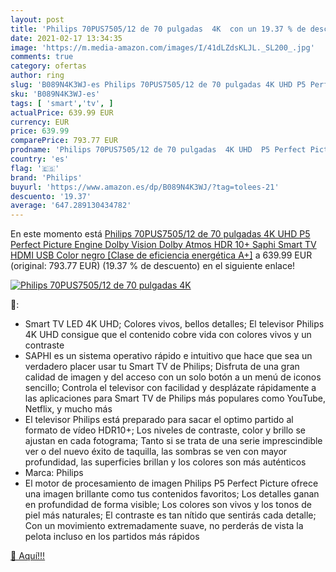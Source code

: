 ```yaml
---
layout: post
title: 'Philips 70PUS7505/12 de 70 pulgadas  4K  con un 19.37 % de descuento'
date: 2021-02-17 13:34:35
image: 'https://m.media-amazon.com/images/I/41dLZdsKLJL._SL200_.jpg'
comments: true
category: ofertas
author: ring
slug: 'B089N4K3WJ-es Philips 70PUS7505/12 de 70 pulgadas 4K UHD P5 Perfect...'
sku: 'B089N4K3WJ-es'
tags: [ 'smart','tv', ]
actualPrice: 639.99 EUR
currency: EUR
price: 639.99
comparePrice: 793.77 EUR
prodname: 'Philips 70PUS7505/12 de 70 pulgadas  4K UHD  P5 Perfect Picture Engine  Dolby Vision  Dolby Atmos  HDR 10+  Saphi Smart TV  HDMI  USB   Color negro [Clase de eficiencia energética A+]'
country: 'es'
flag: '🇪🇸'
brand: 'Philips'
buyurl: 'https://www.amazon.es/dp/B089N4K3WJ/?tag=tolees-21'
descuento: '19.37'
average: '647.289130434782'
---
```


En este momento está [Philips 70PUS7505/12 de 70 pulgadas  4K UHD  P5 Perfect Picture Engine  Dolby Vision  Dolby Atmos  HDR 10+  Saphi Smart TV  HDMI  USB   Color negro [Clase de eficiencia energética A+]](https://www.amazon.es/dp/B089N4K3WJ/?tag=tolees-21) a 639.99 EUR (original: 793.77 EUR) (19.37 %  de descuento) en el siguiente enlace!

[![Philips 70PUS7505/12 de 70 pulgadas  4K ](https://m.media-amazon.com/images/I/41dLZdsKLJL._SL200_.jpg)](https://www.amazon.es/dp/B089N4K3WJ/?tag=tolees-21)

🔎:

- Smart TV LED 4K UHD; Colores vivos, bellos detalles; El televisor Philips 4K UHD consigue que el contenido cobre vida con colores vivos y un contraste
- SAPHI es un sistema operativo rápido e intuitivo que hace que sea un verdadero placer usar tu Smart TV de Philips; Disfruta de una gran calidad de imagen y del acceso con un solo botón a un menú de iconos sencillo; Controla el televisor con facilidad y desplázate rápidamente a las aplicaciones para Smart TV de Philips más populares como YouTube, Netflix, y mucho más
- El televisor Philips está preparado para sacar el optimo partido al formato de vídeo HDR10+; Los niveles de contraste, color y brillo se ajustan en cada fotograma; Tanto si se trata de una serie imprescindible ver o del nuevo éxito de taquilla, las sombras se ven con mayor profundidad, las superficies brillan y los colores son más auténticos
- Marca: Philips
- El motor de procesamiento de imagen Philips P5 Perfect Picture ofrece una imagen brillante como tus contenidos favoritos; Los detalles ganan en profundidad de forma visible; Los colores son vivos y los tonos de piel más naturales; El contraste es tan nítido que sentirás cada detalle; Con un movimiento extremadamente suave, no perderás de vista la pelota incluso en los partidos más rápidos

[🛒 Aquí!!!](https://www.amazon.es/dp/B089N4K3WJ/?tag=tolees-21)

